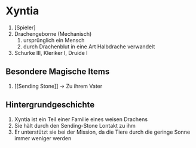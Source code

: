 # Xyntia
1. [Spieler]
2. Drachengeborne (Mechanisch)
	1. ursprünglich ein Mensch
	2. durch Drachenblut in eine Art Halbdrache verwandelt
3. Schurke III, Kleriker I, Druide I

## Besondere Magische Items
1. [[Sending Stone]] -> Zu ihrem Vater

## Hintergrundgeschichte
1. Xyntia ist ein Teil einer Familie eines weisen Drachens
2. Sie hält durch den Sending-Stone Lontakt zu ihm
3. Er unterstützt sie bei der Mission, da die Tiere durch die geringe Sonne immer weniger werden
